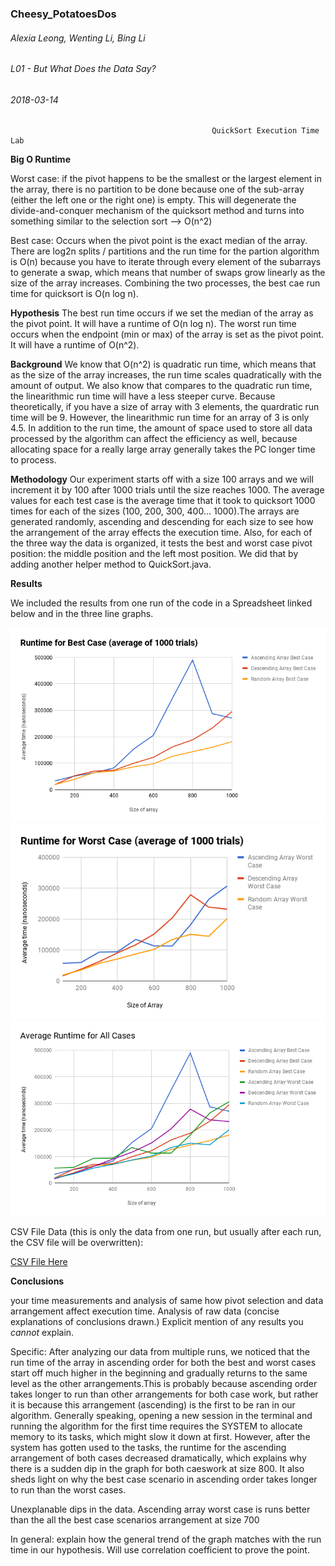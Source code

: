 ### Cheesy_PotatoesDos
###### Alexia Leong, Wenting Li, Bing Li
###### L01 - But What Does the Data Say?
###### 2018-03-14

                                                 QuickSort Execution Time Lab 
  
**Big O Runtime**

Worst case: if the pivot happens to be the smallest or the largest element in the array, there is no partition to be done because one of the sub-array (either the left one or the right one) is empty. This will degenerate the divide-and-conquer mechanism of the quicksort method and turns into something similar to the selection sort --> O(n^2)

Best case: Occurs when the pivot point is the exact median of the array. There are log2n splits / partitions and the run time for the partion algorithm is O(n) because you have to iterate through every element of the subarrays to generate a swap, which means that number of swaps grow linearly as the size of the array increases. Combining the two processes, the best cae run time for quicksort is O(n log n). 
                                                                                         
**Hypothesis**
The best run time occurs if we set the median of the array as the pivot point. It will have a runtime of O(n log n). The worst run time occurs when the endpoint (min or max) of the array is set as the pivot point. It will have a runtime of O(n^2).

**Background**
We know that O(n^2) is quadratic run time, which means that as the size of the array increases, the run time scales quadratically with the amount of output. We also know that compares to the quadratic run time, the linearithmic run time will have a less steeper curve. Because theoretically, if you have a size of array with 3 elements, the quardratic run time will be 9. However, the linearithmic run time for an array of 3 is only 4.5. In addition to the run time, the amount of space used to store all data processed by the algorithm can affect the efficiency as well, because allocating space for a really large array generally takes the PC longer time to process.

**Methodology**
Our experiment starts off with a size 100 arrays and we will increment it by 100 after 1000 trials until the size reaches 1000. The average values for each test case is the average time that it took to quicksort 1000 times for each of the sizes (100, 200, 300, 400... 1000).The arrays are generated randomly, ascending and descending for each size to see how the arrangement of the array effects the execution time. Also, for each of the three way the data is organized, it tests the best and worst case pivot position: the middle position and the left most position. We did that by adding another helper method to QuickSort.java.

**Results**

We included the results from one run of the code in a Spreadsheet linked below and in the three line graphs. 

![image of graph](https://github.com/aleong1/Cheesy_PotatoesDos/blob/master/bestchart.png)
![image of graph](https://github.com/aleong1/Cheesy_PotatoesDos/blob/master/worstchart.png)
![image of graph](https://github.com/aleong1/Cheesy_PotatoesDos/blob/master/allchart.png)

CSV File Data (this is only the data from one run, but usually after each run, the CSV file will be overwritten):

[CSV File Here](https://github.com/aleong1/Cheesy_PotatoesDos/blob/master/quicksort.csv)



**Conclusions**


your time measurements and analysis of same
how pivot selection and data arrangement affect execution time.
Analysis of raw data (concise explanations of conclusions drawn.)
Explicit mention of any results you *cannot* explain.

Specific:
After analyzing our data from multiple runs, we noticed that the run time of the array in ascending order for both the best and worst cases start off much higher in the beginning and gradually returns to the same level as the other arrangements.This is probably because ascending order takes longer to run than other arrangements for both case work, but rather it is because this arrangement (ascending) is the first to be ran in our algorithm. Generally speaking, opening a new session in the terminal and running the algorithm for the first time requires the SYSTEM to allocate memory to its tasks, which might slow it down at first. However, after the system has gotten used to the tasks, the runtime for the ascending arrangement of both cases decreased dramatically, which explains why there is a sudden dip in the graph for both caeswork at size 800. It also sheds light on why the best case scenario in ascending order takes longer to run than the worst cases.

Unexplanable dips in the data. Ascending array worst case is runs better than the all the best case scenarios arrangement at size 700 

In general: explain how the general trend of the graph matches with the run time in our hypothesis. Will use correlation coefficient to prove the point. 

